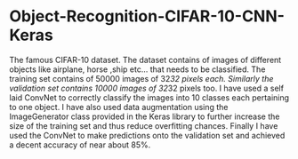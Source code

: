 # Object-Recognition-CIFAR-10-CNN-Keras
The famous CIFAR-10 dataset. The dataset contains of images of different objects like airplane, horse ,ship etc... that needs to be classified. The training set contains of 50000 images of 32*32 pixels each. Similarly the validation set contains 10000 images of  32*32 pixels too. I have used a self laid ConvNet to correctly classify the images into 10 classes each pertaining to one object. I have also used data augmentation using the ImageGenerator class provided in the Keras library to further increase the size of the training set and thus reduce overfitting chances. Finally I have used the ConvNet to make predictions onto the validation set and achieved a decent accuracy of near about 85%.
